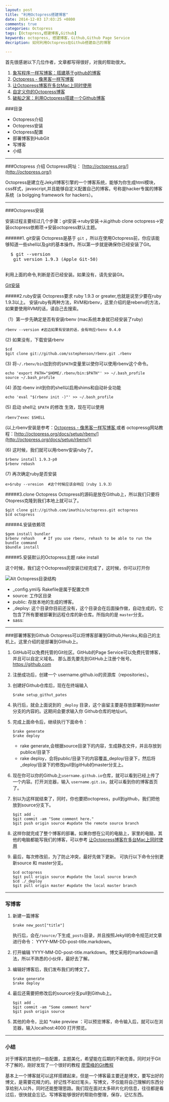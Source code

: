 ```yaml
---
layout: post
title: "利用Octopress搭建博客"
date: 2014-12-03 17:03:25 +0800
comments: true
categories: Octopress
tags: [Octopress,搭建博客,Github]
keywords: octopress, 搭建博客，Github,Github Page Service
decription: 如何利用Octopress在Github搭建自己的博客

---
```


首先很感谢以下几位作者，文章都写得很好，对我的帮助很大。

1. [象写程序一样写博客：搭建基于github的博客](http://blog.devtang.com/blog/2012/02/10/setup-blog-based-on-github/)
2. [Octopress - 像黑客一样写博客](http://williamherry.com/blog/2012/07/20/octopress-setup/)
3. [让Octopress博客在多台Mac上同时使用](http://foggry.com/blog/2014/04/02/ru-he-pei-zhi-rang-ni-de-octopressbo-ke-zai-duo-tai-macshang-tong-shi-shi-yong/)
4. [自定义你的Octopress博客](http://foggry.com/blog/2014/04/28/custom-your-octopress-blog/)
5. [破船之家：利用Octopress搭建一个Github博客](http://beyondvincent.com/blog/2013/08/03/108-creating-a-github-blog-using-octopress/)


###目录
* Octopress介绍
* Octopress安装
* Octopress配置
* 部署博客到HubGit
* 写博客
* 小结

<!-- more -->

---
###Octopress 介绍
Octopress网址： [http://octopress.org/](http://octopress.org/)

Octopress是建立在Jekyll博客引擎的一个博客系统，能够为你生成html模块，css样式，javascript,并且能够自定义配置自己的博客。号称是hacker专属的博客系统（a bolgging framework for hackers）。


---
###Octopress安装

安装过程主要经过几个步骤：git安装->ruby安装->从github clone octopress->安装octopress依赖项->安装octopress默认主题。

######1. git安装
  Octopress是基于 ```git``` ，所以在使用Octopress前，你应该能够知道一些shell以及git的基本操作。所以第一步就是确保你已经安装了Git。
 <pre>
  $ git --version
   git version 1.9.3 (Apple Git-50)
 </pre>
 利用上面的命令,判断是否已经安装。如果没有，请先安装Git。
 
   [Git安装](http://git-scm.com/book/zh/v1/%E8%B5%B7%E6%AD%A5-%E5%AE%89%E8%A3%85-Git)
 
#####2.ruby安装
   Octopress要求 ruby 1.9.3 or greater,也就是说至少要在ruby 1.9.3以上。
    安装ruby有两种方法，RVM和rbenv，这里介绍的是rebenv的方法，如果要使用RVM的话，请自己去搜索。
   
  （1）第一步先确定是否有安装rbenv (mac系统本身就已经安装了ruby)
  
   ```
   rbenv --version #这边如果有安装的话，会有响应rbenv 0.4.0
   ```
   (2) 如果没有，下载安装rbenv
   
   ```
   $cd 
   $git clone git://github.com/sstephenson/rbenv.git .rbenv
   ```
   
   (3) 将```~/.rbenv/bin```加到你的```$PATH```变量里以使你可以使用rbenv这个命令。

   ```
   echo 'export PATH="$HOME/.rbenv/bin:$PATH"' >> ~/.bash_profile
   source ~/.bash_profile 
   ```

  (4) 添加 rbenv init到你的shell以启用shims和自动补全功能

  ``` 
  echo 'eval "$(rbenv init -)"' >> ~/.bash_profile 
  ```
  
  (5) 启动 shell让 ```$PATH``` 的修改 生效，现在可以使用 

  ```
  rbenv了exec $SHELL	    
  ```
  (以上rbenv安装是参考：[Octopress - 像黑客一样写博客](http://williamherry.com/blog/2012/07/20/octopress-setup/),或者 octopressg网站教程：[http://octopress.org/docs/setup/rbenv/](http://octopress.org/docs/setup/rbenv/))
  
  (6) 这时候，我们就可以用rbenv安装ruby了。

  ```
  $rbenv install 1.9.3-p0
  $rbenv rebash
  ```
  (7) 再次确定ruby是否安装
  
	e>$ruby --vresion  #这个时候应该会响应（ruby 1.9.3）
 
#####3.clone Octopress
Octopress的源码是放在Github上，所以我们只要将Otopress克隆到我们本地上就可以了。
	
	$git clone git://github.com/imathis/octopress.git octopress
	$cd octopress 
#####4.安装依赖项

	$gem install bundler
	$rbenv rehash    # If you use rbenv, rehash to be able to run the bundle command
	$bundle install
	
#####5.安装默认的Octopress主题
	rake install
	
这个时候，我们这个Octopress的安装已经完成了，这时候，你可以打开你
 
 ![Alt Octopress目录结构](/images/octopress/octopress_mulu.png)
 
* _config.yml与 Rakefile是属于配置文件
* source: 工作区目录
* public: 存放本地的生成的博客。
* _deploy: 这个目录你目前还没有，这个目录会在后面操作做，自动生成的，它包含了所有要被部署到远程仓库的新仓库。所指向的是 ```master```分支。
* sass:


- - - - 
###部署博客到Github
 Octopress可以将博客部署到Github,Heroku,和自己的主机上。这里介绍的是部署到Github上。

1. GitHub可以免费托管的Git社区。GitHub的Page Service可以免费托管博客，并且可以自定义域名。
那么首先要先到GitHub上注册个账号。<https://github.com>
2. 注册成功后，创建一个 username.github.io的资源库（repositories）。
3. 创建好Github仓库后，现在在终端输入  
	
	```
 	$rake setup_githut_pates
	```
4. 执行后，就会上面说到的 ```_deploy``` 目录，这个亩留主要是存放部署到master分支的内容的。这期间会要求输入你 Github仓库的地址url。
5. 完成上面命令后，继续执行下面命令：	
	
	```
	$rake generate
	$rake deploy
	```
   * rake generate,会根据source目录下的内容，生成静态文件，并且存放到publice/目录下
   * rake deploy，会将public/目录下的内容覆盖_deploy/目录下，然后将_deploy/目录下的修改pull到gitHub的master分支上。
6. 现在你可以你的Github上```username.github.io```仓库，就可以看到已经上传了一个内容。打开浏览器，输入 ```username.git.io```，就可以看到你的博客首页了。
7. 别以为这样就结束了，同时，你也要把octopress，pull到github，我们把他放到source分支下。
	
	```
	$git add .
	$git commit -am "Some comment here."
	$git push origin source #update the remote source branch
	```
8. 这样你就完成了整个博客的部署。如果你想在公司的电脑上，家里的电脑，其他的电脑都能写我们的博客，可以参考 [让Octopress博客在多台Mac上同时使用](http://foggry.com/blog/2014/04/02/ru-he-pei-zhi-rang-ni-de-octopressbo-ke-zai-duo-tai-macshang-tong-shi-shi-yong/)
9. 最后，每次修改前，为了防止冲突，最好先做下更新。 可执行以下命令分别更新source 和 master分支。

	```
	$cd octopress
	$git pull origin source #update the local source branch
	$cd ./_deploy
	$git pull origin master #update the local master branch
	```

----
### 写博客
1. 新建一篇博客
	
	```
	$rake new_post["title"]
	```
	执行后，会在```/source/```下生成```_posts```目录，并且按照Jekyll的命令规范对文章进行命令： YYYY-MM-DD-post-title.markdown。
2. 打开编辑 YYYY-MM-DD-post-title.markdown。博文采用的markdown语法，所以不熟悉的小伙伴，最好去了解。
3. 编辑好博客后，我们发布我们的博文了。
	
	```
	$rake generate
	$rake deploy
	```
4. 最后还需要把修改后的source分支pull到Github上。

	```
	$git add .
	$git commit -am "Some comment here"
	$git push origin source
	```
5. 其他的命令，比如
*rake preview ：可以预览博客，命令输入后，就可以在浏览器，输入localhost:4000 打开预览。

----
### 小结

  对于博客的其他的一些配置，主题美化，希望能在后期的不断完善。同时对于Git不了解的，刚好发现了一个很好的教程 [廖雪峰的Git教程](http://www.liaoxuefeng.com/wiki/0013739516305929606dd18361248578c67b8067c8c017b000) 
  
   基本上一个博客就可以这样搭建起来，但是一个博客最主要还是博文，要写出好的博文，是需要花精力的。好记性不如烂笔头，写博文，不仅能将自己理解的东西分享给别人以外，同时还能整理思路。我们现在面对太多碎片化的信息，往往都是看过后，很快就会忘记。写博客能够很好的帮助你整理，保存，记忆东西。
  
